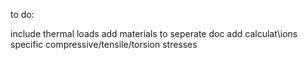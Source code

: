 to do:

include thermal loads
add materials to seperate doc
add calculat\ions specific compressive/tensile/torsion stresses
